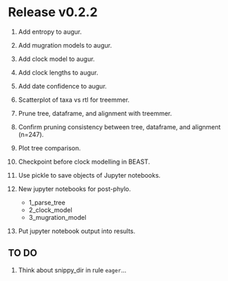 # Release v0.2.2

1. Add entropy to augur.
1. Add mugration models to augur.
1. Add clock model to augur.
1. Add clock lengths to augur.
1. Add date confidence to augur.
1. Scatterplot of taxa vs rtl for treemmer.
1. Prune tree, dataframe, and alignment with treemmer.
1. Confirm pruning consistency between tree, dataframe, and alignment (n=247).
1. Plot tree comparison.
1. Checkpoint before clock modelling in BEAST.
1. Use pickle to save objects of Jupyter notebooks.
1. New jupyter notebooks for post-phylo.

    - 1_parse_tree
    - 2_clock_model
    - 3_mugration_model

1. Put jupyter notebook output into results.

## TO DO

1. Think about snippy_dir in rule ```eager```...

